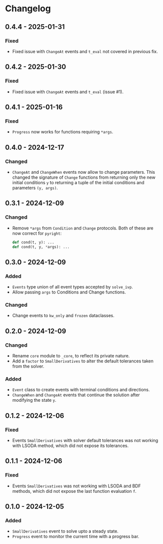 # Changelog

## 0.4.4 - 2025-01-31

### Fixed

- Fixed issue with `ChangeAt` events and `t_eval` not covered in previous fix.

## 0.4.2 - 2025-01-30

### Fixed

- Fixed issue with `ChangeAt` events and `t_eval` (issue #1).

## 0.4.1 - 2025-01-16

### Fixed

- `Progress` now works for functions requiring `*args`.

## 0.4.0 - 2024-12-17

### Changed

- `ChangeAt` and `ChangeWhen` events now allow to change parameters.
  This changed the signature of `Change` functions
  from returning only the new initial conditions `y`
  to returning a tuple of the initial conditions and parameters `(y, args)`.

## 0.3.1 - 2024-12-09

### Changed

- Remove `*args` from `Condition` and `Change` protocols.
  Both of these are now correct for `pyright`:
  ```python
  def cond(t, y): ...
  def cond(t, y, *args): ...
  ```

## 0.3.0 - 2024-12-09

### Added

- `Events` type union of all event types accepted by `solve_ivp`.
- Allow passing `args` to Conditions and Change functions.

### Changed

- Change events to `kw_only` and `frozen` dataclasses.

## 0.2.0 - 2024-12-09

### Changed

- Rename `core` module to `_core`, to reflect its private nature.
- Add a `factor` to `SmallDerivatives` to alter the default tolerances taken from the solver.

### Added

- `Event` class to create events with terminal conditions and directions.
- `ChangeWhen` and `ChangeAt` events that continue the solution after modifying the state `y`.

## 0.1.2 - 2024-12-06

### Fixed

- Events `SmallDerivatives` with solver default tolerances was not working with LSODA method,
  which did not expose its tolerances.

## 0.1.1 - 2024-12-06

### Fixed

- Events `SmallDerivatives` was not working with LSODA and BDF methods,
  which did not expose the last function evaluation `f`.

## 0.1.0 - 2024-12-05

### Added

- `SmallDerivatives` event to solve upto a steady state.
- `Progress` event to monitor the current time with a progress bar.
